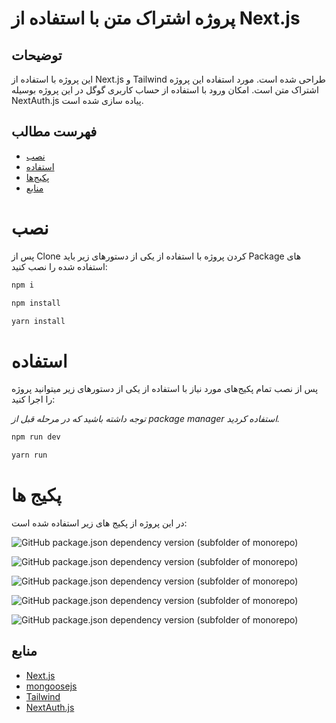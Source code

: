 # پروژه اشتراک متن با استفاده از  Next.js


## توضیحات

این پروژه با استفاده از Next.js و Tailwind طراحی شده است. مورد استفاده این پروژه اشتراک متن است. امکان ورود با استفاده از حساب کاربری گوگل در این پروژه بوسیله NextAuth.js پیاده سازی شده است.

## فهرست مطالب


- [نصب](#نصب)
- [استفاده](#استفاده)
- [پکیج‌ها](#پکیج-ها)
- [منابع](#منابع)

# نصب

پس از Clone کردن پروژه با استفاده از یکی از دستورهای زیر باید Package های استفاده شده را نصب کنید:
```bash
npm i
```
```bash
npm install
```
```bash
yarn install
```

# استفاده

پس از نصب تمام پکیج‌های مورد نیاز با استفاده از یکی از دستورهای زیر میتوانید پروژه را اجرا کنید:

*توجه داشته باشید که در مرحله قبل از package manager استفاده کردید.*

```bash
npm run dev
```
```bash
yarn run
```

# پکیج ها

در این پروژه از پکیج های زیر استفاده شده است:

![GitHub package.json dependency version (subfolder of monorepo)](https://img.shields.io/github/package-json/dependency-version/smahmoodh/promptopia/next)

![GitHub package.json dependency version (subfolder of monorepo)](https://img.shields.io/github/package-json/dependency-version/smahmoodh/promptopia/react)

![GitHub package.json dependency version (subfolder of monorepo)](https://img.shields.io/github/package-json/dependency-version/smahmoodh/promptopia/next-auth)

![GitHub package.json dependency version (subfolder of monorepo)](https://img.shields.io/github/package-json/dependency-version/smahmoodh/promptopia/tailwindcss)

![GitHub package.json dependency version (subfolder of monorepo)](https://img.shields.io/github/package-json/dependency-version/smahmoodh/promptopia/mongoose)




## منابع

- [Next.js](https://nextjs.org/)
- [mongoosejs](https://mongoosejs.com/)
- [Tailwind](https://tailwindcss.com/)
- [NextAuth.js](https://next-auth.js.org/)
